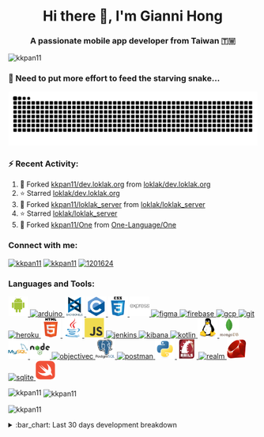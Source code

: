 <h1 align="center">Hi there 👋, I'm Gianni Hong</h1>
<h3 align="center">A passionate mobile app developer from Taiwan 🇹🇼</h3>

<p align="left"> <img src="https://komarev.com/ghpvc/?username=kkpan11&label=Profile%20views&color=0e75b6&style=flat" alt="kkpan11" /> </p>

<h3 align="left">🐍 Need to put more effort to feed the starving snake...</h3>

<picture>
  <source media="(prefers-color-scheme: dark)" srcset="https://raw.githubusercontent.com/kkpan11/kkpan11/assets/github-contribution-grid-snake-dark.svg" />
  <source media="(prefers-color-scheme: light)" srcset="https://raw.githubusercontent.com/kkpan11/kkpan11/assets/github-contribution-grid-snake.svg" />
  <img alt="github-snake" src="https://raw.githubusercontent.com/kkpan11/kkpan11/assets/github-contribution-grid-snake.svg" />
</picture>

<h3 align="left">⚡ Recent Activity:</h3>

<!--RECENT_ACTIVITY:start-->
1. 🍴 Forked [kkpan11/dev.loklak.org](https://github.com/kkpan11/dev.loklak.org) from [loklak/dev.loklak.org](https://github.com/loklak/dev.loklak.org)<br>
2. ⭐ Starred [loklak/dev.loklak.org](https://github.com/loklak/dev.loklak.org)<br>
3. 🍴 Forked [kkpan11/loklak_server](https://github.com/kkpan11/loklak_server) from [loklak/loklak_server](https://github.com/loklak/loklak_server)<br>
4. ⭐ Starred [loklak/loklak_server](https://github.com/loklak/loklak_server)<br>
5. 🍴 Forked [kkpan11/One](https://github.com/kkpan11/One) from [One-Language/One](https://github.com/One-Language/One)<br>
<!--RECENT_ACTIVITY:end-->

<h3 align="left">Connect with me:</h3>
<p align="left">
<a href="https://twitter.com/kkpan11" target="blank"><img align="center" src="https://raw.githubusercontent.com/rahuldkjain/github-profile-readme-generator/master/src/images/icons/Social/twitter.svg" alt="kkpan11" height="30" width="40" /></a>
<a href="https://linkedin.com/in/kkpan11" target="blank"><img align="center" src="https://raw.githubusercontent.com/rahuldkjain/github-profile-readme-generator/master/src/images/icons/Social/linked-in-alt.svg" alt="kkpan11" height="30" width="40" /></a>
<a href="https://stackoverflow.com/users/1201624" target="blank"><img align="center" src="https://raw.githubusercontent.com/rahuldkjain/github-profile-readme-generator/master/src/images/icons/Social/stack-overflow.svg" alt="1201624" height="30" width="40" /></a>
</p>

<h3 align="left">Languages and Tools:</h3>
<p align="left"> <a href="https://developer.android.com" target="_blank"> <img src="https://raw.githubusercontent.com/devicons/devicon/master/icons/android/android-original-wordmark.svg" alt="android" width="40" height="40"/> </a> <a href="https://www.arduino.cc/" target="_blank"> <img src="https://cdn.worldvectorlogo.com/logos/arduino-1.svg" alt="arduino" width="40" height="40"/> </a> <a href="https://backbonejs.org" target="_blank"> <img src="https://raw.githubusercontent.com/devicons/devicon/master/icons/backbonejs/backbonejs-original-wordmark.svg" alt="backbonejs" width="40" height="40"/> </a> <a href="https://www.cprogramming.com/" target="_blank"> <img src="https://raw.githubusercontent.com/devicons/devicon/master/icons/c/c-original.svg" alt="c" width="40" height="40"/> </a> <a href="https://www.w3schools.com/css/" target="_blank"> <img src="https://raw.githubusercontent.com/devicons/devicon/master/icons/css3/css3-original-wordmark.svg" alt="css3" width="40" height="40"/> </a> <a href="https://expressjs.com" target="_blank"> <img src="https://raw.githubusercontent.com/devicons/devicon/master/icons/express/express-original-wordmark.svg" alt="express" width="40" height="40"/> </a> <a href="https://www.figma.com/" target="_blank"> <img src="https://www.vectorlogo.zone/logos/figma/figma-icon.svg" alt="figma" width="40" height="40"/> </a> <a href="https://firebase.google.com/" target="_blank"> <img src="https://www.vectorlogo.zone/logos/firebase/firebase-icon.svg" alt="firebase" width="40" height="40"/> </a> <a href="https://cloud.google.com" target="_blank"> <img src="https://www.vectorlogo.zone/logos/google_cloud/google_cloud-icon.svg" alt="gcp" width="40" height="40"/> </a> <a href="https://git-scm.com/" target="_blank"> <img src="https://www.vectorlogo.zone/logos/git-scm/git-scm-icon.svg" alt="git" width="40" height="40"/> </a> <a href="https://heroku.com" target="_blank"> <img src="https://www.vectorlogo.zone/logos/heroku/heroku-icon.svg" alt="heroku" width="40" height="40"/> </a> <a href="https://www.w3.org/html/" target="_blank"> <img src="https://raw.githubusercontent.com/devicons/devicon/master/icons/html5/html5-original-wordmark.svg" alt="html5" width="40" height="40"/> </a> <a href="https://www.java.com" target="_blank"> <img src="https://raw.githubusercontent.com/devicons/devicon/master/icons/java/java-original.svg" alt="java" width="40" height="40"/> </a> <a href="https://developer.mozilla.org/en-US/docs/Web/JavaScript" target="_blank"> <img src="https://raw.githubusercontent.com/devicons/devicon/master/icons/javascript/javascript-original.svg" alt="javascript" width="40" height="40"/> </a> <a href="https://www.jenkins.io" target="_blank"> <img src="https://www.vectorlogo.zone/logos/jenkins/jenkins-icon.svg" alt="jenkins" width="40" height="40"/> </a> <a href="https://www.elastic.co/kibana" target="_blank"> <img src="https://www.vectorlogo.zone/logos/elasticco_kibana/elasticco_kibana-icon.svg" alt="kibana" width="40" height="40"/> </a> <a href="https://kotlinlang.org" target="_blank"> <img src="https://www.vectorlogo.zone/logos/kotlinlang/kotlinlang-icon.svg" alt="kotlin" width="40" height="40"/> </a> <a href="https://www.linux.org/" target="_blank"> <img src="https://raw.githubusercontent.com/devicons/devicon/master/icons/linux/linux-original.svg" alt="linux" width="40" height="40"/> </a> <a href="https://www.mongodb.com/" target="_blank"> <img src="https://raw.githubusercontent.com/devicons/devicon/master/icons/mongodb/mongodb-original-wordmark.svg" alt="mongodb" width="40" height="40"/> </a> <a href="https://www.mysql.com/" target="_blank"> <img src="https://raw.githubusercontent.com/devicons/devicon/master/icons/mysql/mysql-original-wordmark.svg" alt="mysql" width="40" height="40"/> </a> <a href="https://nodejs.org" target="_blank"> <img src="https://raw.githubusercontent.com/devicons/devicon/master/icons/nodejs/nodejs-original-wordmark.svg" alt="nodejs" width="40" height="40"/> </a> <a href="https://developer.apple.com/library/archive/documentation/Cocoa/Conceptual/ProgrammingWithObjectiveC/Introduction/Introduction.html" target="_blank"> <img src="https://www.vectorlogo.zone/logos/apple_objectivec/apple_objectivec-icon.svg" alt="objectivec" width="40" height="40"/> </a> <a href="https://www.postgresql.org" target="_blank"> <img src="https://raw.githubusercontent.com/devicons/devicon/master/icons/postgresql/postgresql-original-wordmark.svg" alt="postgresql" width="40" height="40"/> </a> <a href="https://postman.com" target="_blank"> <img src="https://www.vectorlogo.zone/logos/getpostman/getpostman-icon.svg" alt="postman" width="40" height="40"/> </a> <a href="https://www.python.org" target="_blank"> <img src="https://raw.githubusercontent.com/devicons/devicon/master/icons/python/python-original.svg" alt="python" width="40" height="40"/> </a> <a href="https://rubyonrails.org" target="_blank"> <img src="https://raw.githubusercontent.com/devicons/devicon/master/icons/rails/rails-original-wordmark.svg" alt="rails" width="40" height="40"/> </a> <a href="https://realm.io/" target="_blank"> <img src="https://raw.githubusercontent.com/bestofjs/bestofjs-webui/8665e8c267a0215f3159df28b33c365198101df5/public/logos/realm.svg" alt="realm" width="40" height="40"/> </a> <a href="https://www.ruby-lang.org/en/" target="_blank"> <img src="https://raw.githubusercontent.com/devicons/devicon/master/icons/ruby/ruby-original.svg" alt="ruby" width="40" height="40"/> </a> <a href="https://www.sqlite.org/" target="_blank"> <img src="https://www.vectorlogo.zone/logos/sqlite/sqlite-icon.svg" alt="sqlite" width="40" height="40"/> </a> <a href="https://developer.apple.com/swift/" target="_blank"> <img src="https://raw.githubusercontent.com/devicons/devicon/master/icons/swift/swift-original.svg" alt="swift" width="40" height="40"/> </a> </p>

<p><img align="left" src="https://github-readme-stats-sigma-five.vercel.app/api/top-langs?username=kkpan11&show_icons=true&locale=en&layout=compact" alt="kkpan11" /></p>

<p>&nbsp;<img align="center" src="https://github-readme-stats-sigma-five.vercel.app/api?username=kkpan11&show_icons=true&locale=en" alt="kkpan11" /></p>

<p><img align="center" src="https://github-readme-streak-stats.herokuapp.com/?user=kkpan11&" alt="kkpan11" /></p>

<details>
 <summary> :bar_chart: Last 30 days development breakdown</summary>

<!--START_SECTION:waka-->

```txt
From: 03 April 2024 - To: 03 May 2024

Total Time: 7 hrs 11 mins

Markdown      6 hrs 34 mins   ⣿⣿⣿⣿⣿⣿⣿⣿⣿⣿⣿⣿⣿⣿⣿⣿⣿⣿⣿⣿⣿⣿⣷⣀⣀   91.32 %
Image (svg)   29 mins         ⣿⣶⣀⣀⣀⣀⣀⣀⣀⣀⣀⣀⣀⣀⣀⣀⣀⣀⣀⣀⣀⣀⣀⣀⣀   06.73 %
fish          8 mins          ⣦⣀⣀⣀⣀⣀⣀⣀⣀⣀⣀⣀⣀⣀⣀⣀⣀⣀⣀⣀⣀⣀⣀⣀⣀   01.87 %
Other         0 secs          ⣀⣀⣀⣀⣀⣀⣀⣀⣀⣀⣀⣀⣀⣀⣀⣀⣀⣀⣀⣀⣀⣀⣀⣀⣀   00.08 %
```

<!--END_SECTION:waka-->

</details>

